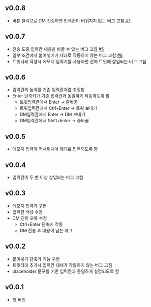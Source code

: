 ## v0.0.8

- 버튼 클릭으로 DM 전송하면 입력칸이 비워지지 않는 버그 고침 [#7](https://github.com/gaeulbyul/Komposer/issues/7)

## v0.0.7

- 전송 도중 입력칸 내용을 바꿀 수 있는 버그 고침 [#5](https://github.com/gaeulbyul/Komposer/issues/5)
- 일부 조건에서 붙여넣기가 제대로 작동하지 않는 버그 고침 [#6](https://github.com/gaeulbyul/Komposer/issues/6)
- 트윗타래 작성시 에모지 입력기를 사용하면 전체 트윗에 삽입되는 버그 고침

## v0.0.6

- 입력칸의 높이를 기존 입력칸처럼 조정함
- Enter 단축키가 기존 입력칸과 동일하게 작동하도록 함
  - 트윗입력칸에서 Enter -> 줄바꿈
  - 트윗입력칸에서 Ctrl+Enter -> 트윗 보내기
  - DM입력칸에서 Enter -> DM 보내기
  - DM입력칸에서 Shift+Enter -> 줄바꿈

## v0.0.5

- 에모지 입력이 커서위치에 제대로 입력되도록 함

## v0.0.4

- 입력칸이 두 번 이상 삽입되는 버그 고침

## v0.0.3

- 에모지 입력기 구현
- 입력칸 색상 수정
- DM 관련 오류 수정
  - Ctrl+Enter 단축키 작동
  - DM 전송 후 내용이 남는 버그

## v0.0.2

- 붙여넣기 단축키 기능 구현
- 트윗타래 추가시 입력칸 대체가 작동하지 않는 버그 고침
- placeholder 문구를 기존 입력칸과 동일하게 설정되도록 함

## v0.0.1

- 첫 버전
